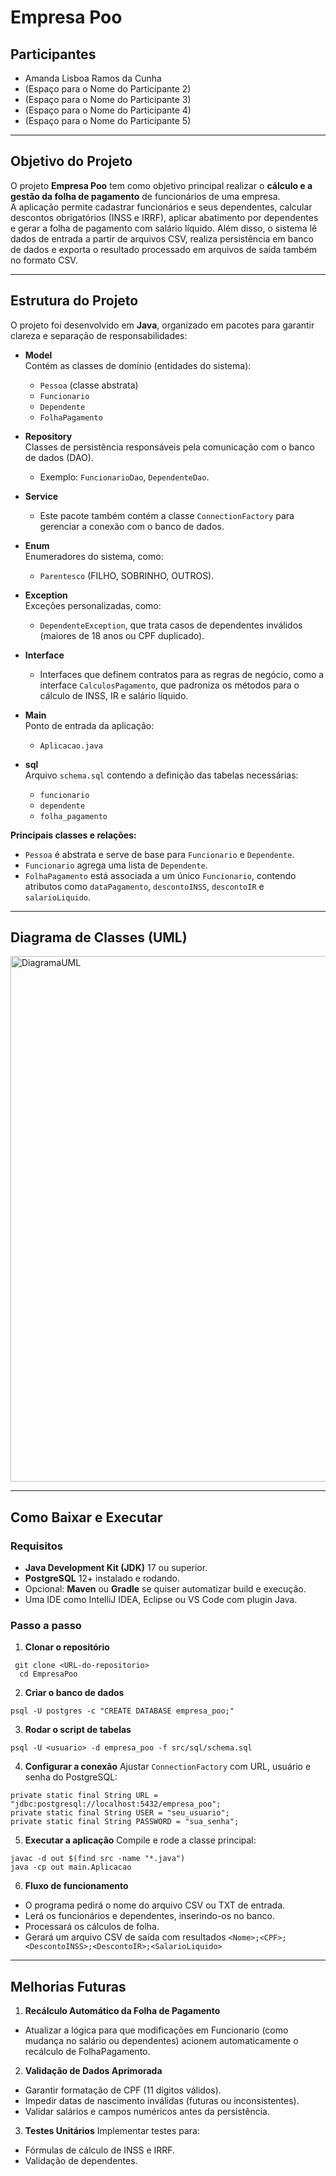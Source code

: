 # Empresa Poo


## Participantes

- Amanda Lisboa Ramos da Cunha  
- (Espaço para o Nome do Participante 2)  
- (Espaço para o Nome do Participante 3)  
- (Espaço para o Nome do Participante 4)  
- (Espaço para o Nome do Participante 5)  

---

## Objetivo do Projeto

O projeto **Empresa Poo** tem como objetivo principal realizar o **cálculo e a gestão da folha de pagamento** de funcionários de uma empresa.  
A aplicação permite cadastrar funcionários e seus dependentes, calcular descontos obrigatórios (INSS e IRRF), aplicar abatimento por dependentes e gerar a folha de pagamento com salário líquido. Além disso, o sistema lê dados de entrada a partir de arquivos CSV, realiza persistência em banco de dados e exporta o resultado processado em arquivos de saída também no formato CSV.

---

## Estrutura do Projeto

O projeto foi desenvolvido em **Java**, organizado em pacotes para garantir clareza e separação de responsabilidades:

- **Model**  
  Contém as classes de domínio (entidades do sistema):  
  - `Pessoa` (classe abstrata)  
  - `Funcionario`  
  - `Dependente`  
  - `FolhaPagamento`

- **Repository**  
  Classes de persistência responsáveis pela comunicação com o banco de dados (DAO).  
  - Exemplo: `FuncionarioDao`, `DependenteDao`.

- **Service**  
  - Este pacote também contém a classe `ConnectionFactory` para gerenciar a conexão com o banco de dados.

- **Enum**  
  Enumeradores do sistema, como:  
  - `Parentesco` (FILHO, SOBRINHO, OUTROS).

- **Exception**  
  Exceções personalizadas, como:  
  - `DependenteException`, que trata casos de dependentes inválidos (maiores de 18 anos ou CPF duplicado).

- **Interface**  
  - Interfaces que definem contratos para as regras de negócio, como a interface `CalculosPagamento`, que padroniza os métodos para o cálculo de INSS, IR e salário líquido.

- **Main**  
  Ponto de entrada da aplicação:  
  - `Aplicacao.java`

- **sql**  
  Arquivo `schema.sql` contendo a definição das tabelas necessárias:  
  - `funcionario`  
  - `dependente`  
  - `folha_pagamento`

**Principais classes e relações:**
- `Pessoa` é abstrata e serve de base para `Funcionario` e `Dependente`.  
- `Funcionario` agrega uma lista de `Dependente`.  
- `FolhaPagamento` está associada a um único `Funcionario`, contendo atributos como `dataPagamento`, `descontoINSS`, `descontoIR` e `salarioLiquido`.
---

## Diagrama de Classes (UML) 

<img width="786" height="841" alt="DiagramaUML" src="https://github.com/user-attachments/assets/853b17aa-0dc2-4634-87a4-38f541472761" />

---

## Como Baixar e Executar

### Requisitos

- **Java Development Kit (JDK)** 17 ou superior.  
- **PostgreSQL** 12+ instalado e rodando.  
- Opcional: **Maven** ou **Gradle** se quiser automatizar build e execução.  
- Uma IDE como IntelliJ IDEA, Eclipse ou VS Code com plugin Java.  

### Passo a passo

1. **Clonar o repositório**
```
 git clone <URL-do-repositorio> 
  cd EmpresaPoo
```

2. **Criar o banco de dados**
```
psql -U postgres -c "CREATE DATABASE empresa_poo;"

```

3. **Rodar o script de tabelas**
```
psql -U <usuario> -d empresa_poo -f src/sql/schema.sql
```

4. **Configurar a conexão**
Ajustar ```ConnectionFactory``` com URL, usuário e senha do PostgreSQL:
```
private static final String URL = "jdbc:postgresql://localhost:5432/empresa_poo";
private static final String USER = "seu_usuario";
private static final String PASSWORD = "sua_senha";
```

5. **Executar a aplicação**
Compile e rode a classe principal:
```
javac -d out $(find src -name "*.java")
java -cp out main.Aplicacao
```

6. **Fluxo de funcionamento**
* O programa pedirá o nome do arquivo CSV ou TXT de entrada.
* Lerá os funcionários e dependentes, inserindo-os no banco.
* Processará os cálculos de folha.
* Gerará um arquivo CSV de saída com resultados ```<Nome>;<CPF>;<DescontoINSS>;<DescontoIR>;<SalarioLiquido>```
---
## Melhorias Futuras

1. **Recálculo Automático da Folha de Pagamento**  
* Atualizar a lógica para que modificações em Funcionario (como mudança no salário ou dependentes) acionem automaticamente o recálculo de FolhaPagamento.

2. **Validação de Dados Aprimorada**
* Garantir formatação de CPF (11 dígitos válidos).
* Impedir datas de nascimento inválidas (futuras ou inconsistentes).
* Validar salários e campos numéricos antes da persistência.

3. **Testes Unitários**
Implementar testes para:
* Fórmulas de cálculo de INSS e IRRF.
* Validação de dependentes.

